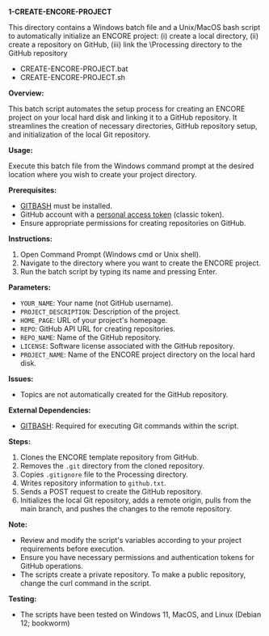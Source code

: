 **1-CREATE-ENCORE-PROJECT**  

This directory contains a Windows batch file and a Unix/MacOS bash script to automatically initialize an ENCORE project: (i) create a local directory, (ii) create a repository on GitHub, (iii) link the \Processing directory to the GitHub repository

* CREATE-ENCORE-PROJECT.bat
* CREATE-ENCORE-PROJECT.sh



**Overview:**

This batch script automates the setup process for creating an ENCORE project on your local hard disk and linking it to a GitHub repository. It streamlines the creation of necessary directories, GitHub repository setup, and initialization of the local Git repository.

**Usage:**

Execute this batch file from the Windows command prompt at the desired location where you wish to create your project directory.

**Prerequisites:**

- [GITBASH](https://git-scm.com/download/win) must be installed.
- GitHub account with a [personal access token](https://docs.github.com/en/authentication/keeping-your-account-and-data-secure/managing-your-personal-access-tokens) (classic token).
- Ensure appropriate permissions for creating repositories on GitHub.

**Instructions:**

1. Open Command Prompt (Windows cmd or Unix shell).
2. Navigate to the directory where you want to create the ENCORE project.
3. Run the batch script by typing its name and pressing Enter.

**Parameters:**

- `YOUR_NAME`: Your name (not GitHub username).
- `PROJECT_DESCRIPTION`: Description of the project.
- `HOME_PAGE`: URL of your project's homepage.
- `REPO`: GitHub API URL for creating repositories.
- `REPO_NAME`: Name of the GitHub repository.
- `LICENSE`: Software license associated with the GitHub repository.
- `PROJECT_NAME`: Name of the ENCORE project directory on the local hard disk.

**Issues:**

- Topics are not automatically created for the GitHub repository.

**External Dependencies:**

- [GITBASH](https://git-scm.com/download/win): Required for executing Git commands within the script.

**Steps:**

1. Clones the ENCORE template repository from GitHub.
2. Removes the `.git` directory from the cloned repository.
3. Copies `.gitignore` file to the Processing directory.
4. Writes repository information to `github.txt`.
5. Sends a POST request to create the GitHub repository.
6. Initializes the local Git repository, adds a remote origin, pulls from the main branch, and pushes the changes to the remote repository.

**Note:**

- Review and modify the script's variables according to your project requirements before execution.
- Ensure you have necessary permissions and authentication tokens for GitHub operations.
- The scripts create a private repository. To make a public repository, change the curl command in the script.

**Testing:**

* The scripts have been tested on Windows 11, MacOS, and Linux (Debian 12; bookworm)

